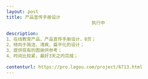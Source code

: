 ```yaml
---                
layout: post       
title: 产品宣传手册设计
                                执行中
           
description: 
1、在线教育产品，产品宣传手册设计，8页；
2、倾向于简洁、清爽、扁平化的设计；
3、提供现有的图册供参考；
4、时间比较紧，最好3天之内完成；
     
contenturl: https://pro.lagou.com/project/6713.html      
---                 
```

